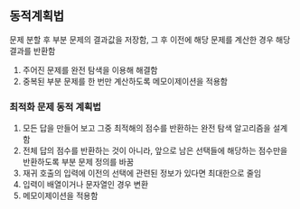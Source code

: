## 동적계획법
문제 분할 후 부분 문제의 결과값을 저장함, 그 후 이전에 해당 문제를 계산한 경우 해당 결과를 반환함

1. 주어진 문제를 완전 탐색을 이용해 해결함
2. 중복된 부분 문제를 한 번만 계산하도록 메모이제이션을 적용함

### 최적화 문제 동적 계획법
1. 모든 답을 만들어 보고 그중 최적해의 점수를 반환하는 완전 탐색 알고리즘을 설계함
2. 전체 답의 점수를 반환하는 것이 아니라, 앞으로 남은 선택들에 해당하는 점수만을 반환하도록 부분 문제 정의를 바꿈
3. 재귀 호출의 입력에 이전의 선택에 관련된 정보가 있다면 최대한으로 줄임
4. 입력이 배열이거나 문자열인 경우 변환
5. 메모이제이션을 적용함